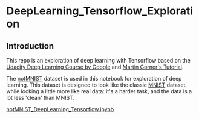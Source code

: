 # DeepLearning_Tensorflow_Exploration
## Introduction
This repo is an exploration of deep learning with Tensorflow based on the [Udacity Deep Learning Course by Google](https://www.udacity.com/course/deep-learning--ud730) and [Martin Gorner's Tutorial](https://cloud.google.com/blog/big-data/2017/01/learn-tensorflow-and-deep-learning-without-a-phd).

The [notMNIST](http://yaroslavvb.blogspot.com/2011/09/notmnist-dataset.html) dataset is used in this notebook for exploration of deep learning. This dataset is designed to look like the classic [MNIST](http://yann.lecun.com/exdb/mnist/) dataset, while looking a little more like real data: it's a harder task, and the data is a lot less 'clean' than MNIST.

[notMNIST_DeepLearning_Tensorflow.ipynb](https://github.com/xyzhang89/DeepLearning_Tensorflow_Exploration/blob/master/notMNIST_DeepLearning_Tensorflow.ipynb)
